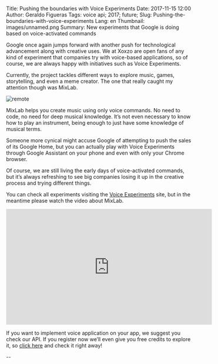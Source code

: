 Title: Pushing the boundaries with Voice Experiments
Date: 2017-11-15 12:00
Author: Geraldo Figueras
Tags: voice api; 2017; future;
Slug: Pushing-the-boundaries-with-voice-experiments 
Lang: en 
Thumbnail: images/unnamed.png
Summary: New experiments that Google is doing based on voice-activated commands

Google once again jumps forward with another push for technological advancement along with creative uses. We at Xoxzo are open fans of any kind of experiment that companies try with voice-based applications, so of course, we are always happy with initiatives such as Voice Experiments.

Currently, the project tackles different ways to explore music, games, storytelling, and even a meme creator. The one that really caught my attention though was MixLab.

![remote](/images/unnamed.png)

MixLab helps you create music using only voice commands. No need to code, no need for deep musical knowledge. It’s not even necessary to know how to play an instrument, being enough to just have some knowledge of musical terms.

Someone more cynical might accuse Google of attempting to push the sales of its Google Home, but you can actually play with Voice Experiments through Google Assistant on your phone and even with only your Chrome browser.

Of course, we are still living the early days of voice-activated commands, but it’s always refreshing to see big companies losing it up in the creative process and trying different things.

You can check all experiments visiting the [Voice Experiments](https://experiments.withgoogle.com/voice) site, but in the meantime please watch the video about MixLab.

<iframe width="560" height="315" src="https://www.youtube.com/embed/rSc3VoXWMHc" frameborder="0" allowfullscreen></iframe>


If you want to implement voice application on your app, we suggest you check our API. If you register now we’ll even give you free credits to explore it, so [click here](https://www.xoxzo.com/en/about/voice-api/) and check it right away!

-- 
